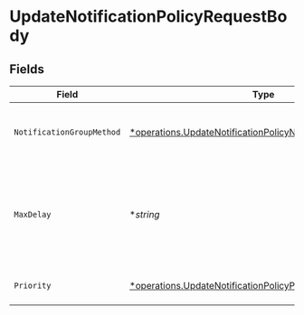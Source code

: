 # UpdateNotificationPolicyRequestBody


## Fields

| Field                                                                                                                                     | Type                                                                                                                                      | Required                                                                                                                                  | Description                                                                                                                               |
| ----------------------------------------------------------------------------------------------------------------------------------------- | ----------------------------------------------------------------------------------------------------------------------------------------- | ----------------------------------------------------------------------------------------------------------------------------------------- | ----------------------------------------------------------------------------------------------------------------------------------------- |
| `NotificationGroupMethod`                                                                                                                 | [*operations.UpdateNotificationPolicyNotificationGroupMethod](../../models/operations/updatenotificationpolicynotificationgroupmethod.md) | :heavy_minus_sign:                                                                                                                        | The group method of notification that will be delivered.                                                                                  |
| `MaxDelay`                                                                                                                                | **string*                                                                                                                                 | :heavy_minus_sign:                                                                                                                        | An ISO8601 duration string specifying the maximum delay of the notification.                                                              |
| `Priority`                                                                                                                                | [*operations.UpdateNotificationPolicyPriority](../../models/operations/updatenotificationpolicypriority.md)                               | :heavy_minus_sign:                                                                                                                        | The priority of the notification.                                                                                                         |